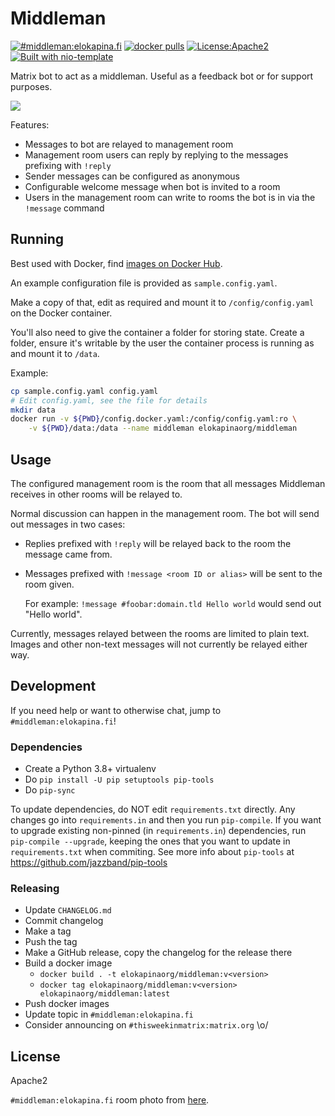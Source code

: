 # Middleman 

[![#middleman:elokapina.fi](https://img.shields.io/matrix/middleman:elokapina.fi.svg?label=%23middleman%3Aelokapina.fi&server_fqdn=matrix.elokapina.fi)](https://matrix.to/#/#middleman:elokapina.fi) [![docker pulls](https://badgen.net/docker/pulls/elokapinaorg/middleman)](https://hub.docker.com/r/elokapinaorg/middleman) [![License:Apache2](https://img.shields.io/badge/License-Apache%202.0-blue.svg)](https://opensource.org/licenses/Apache-2.0) [![Built with nio-template](https://img.shields.io/badge/built%20with-nio--template-brightgreen)](https://github.com/anoadragon453/nio-template)

Matrix bot to act as a middleman. Useful as a feedback bot or for support purposes.

![](./demo.gif)

Features:

* Messages to bot are relayed to management room
* Management room users can reply by replying to the messages prefixing with `!reply`
* Sender messages can be configured as anonymous
* Configurable welcome message when bot is invited to a room
* Users in the management room can write to rooms the bot is in via the `!message` command

## Running

Best used with Docker, find [images on Docker Hub](https://hub.docker.com/r/elokapinaorg/middleman).

An example configuration file is provided as `sample.config.yaml`.

Make a copy of that, edit as required and mount it to `/config/config.yaml` on the Docker container.

You'll also need to give the container a folder for storing state. Create a folder, ensure
it's writable by the user the container process is running as and mount it to `/data`.

Example:

```bash
cp sample.config.yaml config.yaml
# Edit config.yaml, see the file for details
mkdir data
docker run -v ${PWD}/config.docker.yaml:/config/config.yaml:ro \
    -v ${PWD}/data:/data --name middleman elokapinaorg/middleman
```

## Usage

The configured management room is the room that all messages Middleman receives in other rooms 
will be relayed to.

Normal discussion can happen in the management room. The bot will send out messages in two cases:

* Replies prefixed with `!reply` will be relayed back to the room the message came from.
* Messages prefixed with `!message <room ID or alias>` will be sent to the room given.

  For example: `!message #foobar:domain.tld Hello world` would send out "Hello world".

Currently, messages relayed between the rooms are limited to plain text. Images and
other non-text messages will not currently be relayed either way.

## Development

If you need help or want to otherwise chat, jump to `#middleman:elokapina.fi`!

### Dependencies

* Create a Python 3.8+ virtualenv
* Do `pip install -U pip setuptools pip-tools`
* Do `pip-sync`

To update dependencies, do NOT edit `requirements.txt` directly. Any changes go into
`requirements.in` and then you run `pip-compile`. If you want to upgrade existing
non-pinned (in `requirements.in`) dependencies, run `pip-compile --upgrade`, keeping
the ones that you want to update in `requirements.txt` when commiting. See more info
about `pip-tools` at https://github.com/jazzband/pip-tools

### Releasing

* Update `CHANGELOG.md`
* Commit changelog
* Make a tag
* Push the tag
* Make a GitHub release, copy the changelog for the release there
* Build a docker image
  * `docker build . -t elokapinaorg/middleman:v<version>`
  * `docker tag elokapinaorg/middleman:v<version> elokapinaorg/middleman:latest`
* Push docker images
* Update topic in `#middleman:elokapina.fi`
* Consider announcing on `#thisweekinmatrix:matrix.org` \o/

## License

Apache2

`#middleman:elokapina.fi` room photo from [here](https://unsplash.com/photos/pi9W2dWDdak).
